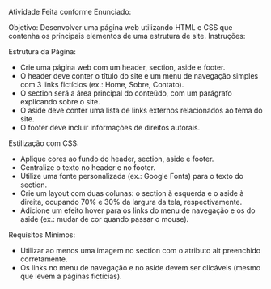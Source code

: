 Atividade Feita conforme Enunciado:

Objetivo: Desenvolver uma página web utilizando HTML e CSS que contenha os principais elementos de uma estrutura de site.
Instruções:

Estrutura da Página:
- Crie uma página web com um header, section, aside e footer.
- O header deve conter o título do site e um menu de navegação simples com 3 links fictícios (ex.: Home, Sobre, Contato).
- O section será a área principal do conteúdo, com um parágrafo explicando sobre o site.
- O aside deve conter uma lista de links externos relacionados ao tema do site.
- O footer deve incluir informações de direitos autorais.

Estilização com CSS:
- Aplique cores ao fundo do header, section, aside e footer.
- Centralize o texto no header e no footer.
- Utilize uma fonte personalizada (ex.: Google Fonts) para o texto do section.
- Crie um layout com duas colunas: o section à esquerda e o aside à direita, ocupando 70% e 30% da largura da tela, respectivamente.
- Adicione um efeito hover para os links do menu de navegação e os do aside (ex.: mudar de cor quando passar o mouse).

Requisitos Mínimos:
- Utilizar ao menos uma imagem no section com o atributo alt preenchido corretamente.
- Os links no menu de navegação e no aside devem ser clicáveis (mesmo que levem a páginas fictícias).